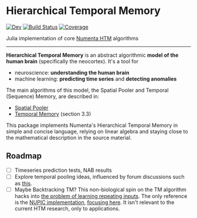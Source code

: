 # Hierarchical Temporal Memory

[![Dev](https://img.shields.io/badge/docs-dev-blue.svg)](https://oblynx.github.io/HierarchicalTemporalMemory.jl/dev)
[![Build Status](https://github.com/oblynx/HierarchicalTemporalMemory.jl/workflows/CI/badge.svg)](https://github.com/oblynx/HierarchicalTemporalMemory.jl/actions)
[![Coverage](https://codecov.io/gh/oblynx/HierarchicalTemporalMemory.jl/branch/master/graph/badge.svg)](https://codecov.io/gh/oblynx/HierarchicalTemporalMemory.jl)


Julia implementation of core [Numenta HTM](https://numenta.com/) algorithms

---

**Hierarchical Temporal Memory** is an abstract algorithmic **model of the human brain** (specifically the neocortex).
It's a tool for

- neuroscience: **understanding the human brain**
- machine learning: **predicting time series** and **detecting anomalies**

The main algorithms of this model, the Spatial Pooler and Temporal (Sequence) Memory, are described in:

- [Spatial Pooler](https://www.frontiersin.org/articles/10.3389/fncom.2017.00111/full)
- [Temporal Memory](https://www.mitpressjournals.org/doi/full/10.1162/NECO_a_00893) (section 3.3)

This package implements Numenta's Hierarchical Temporal Memory in simple and concise language,
relying on linear algebra and staying close to the
mathematical description in the source material.


## Roadmap

- [ ] Timeseries prediction tests, NAB results
- [ ] Explore temporal pooling ideas, influenced by forum discussions such as [this](https://discourse.numenta.org/t/exploring-the-repeating-inputs-problem/5498/14?u=oblynx).
- [ ] Maybe Backtracking TM? This non-biological spin on the TM algorithm hacks into [the problem of learning repeating inputs](https://discourse.numenta.org/t/my-analysis-on-why-temporal-memory-prediction-doesnt-work-on-sequential-data/3141).
The only reference is the [NUPIC implementation](https://github.com/numenta/nupic/blob/master/src/nupic/algorithms/backtracking_tm.py),
[focusing here](https://github.com/numenta/nupic/blob/1aea72abde4457878a16288d6786ffb088f69164/src/nupic/algorithms/backtracking_tm.py#L1666).
It isn't relevant to the current HTM research, only to applications.